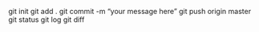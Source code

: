 git init
git add .
git commit -m “your message here”
git push origin master
git status
git log
git diff
